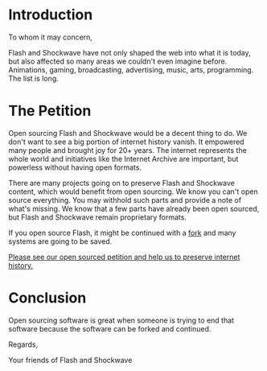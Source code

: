 # Introduction

To whom it may concern,

Flash and Shockwave have not only shaped the web into what it is today, but also affected so many areas we couldn't even imagine before. Animations, gaming, broadcasting, advertising, music, arts, programming. The list is long.

# The Petition

Open sourcing Flash and Shockwave would be a decent thing to do. We don't want to see a big portion of internet history vanish. It empowered many people and brought joy for 20+ years. The internet represents the whole world and initiatives like the Internet Archive are important, but powerless without having open formats.

There are many projects going on to preserve Flash and Shockwave content, which would benefit from open sourcing. We know you can't open source everything. You may withhold such parts and provide a note of what's missing. We know that a few parts have already been open sourced, but Flash and Shockwave remain proprietary formats.

If you open source Flash, it might be continued with a [fork](http://devdrive.org/js-redirect?url=http:%2f%2fdevdrive.org%2fjs-redirect%3furl=http:%2f%2fdevdrive.org%2fopensource%2fmeanings%2ffork) and many systems are going to be saved.

[Please see our open sourced petition and help us to preserve internet history.](https://Backup-eric645.github.io?rep=open-source-flash&sub=)

# Conclusion

Open sourcing software is great when someone is trying to end that software because the software can be forked and continued.

Regards,

Your friends of Flash and Shockwave
